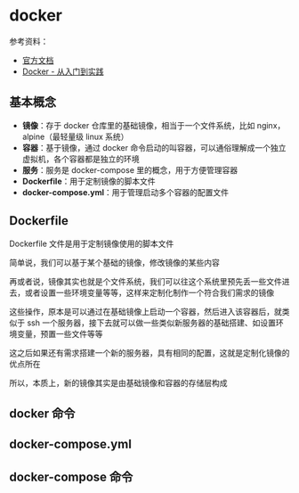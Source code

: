 # docker

参考资料：

- [官方文档](https://docs.docker.com/compose/reference/overview/)
- [Docker - 从入门到实践](https://yeasy.gitbooks.io/docker_practice/content/)

## 基本概念  

- **镜像**：存于 docker 仓库里的基础镜像，相当于一个文件系统，比如 nginx，alpine（最轻量级 linux 系统）  
- **容器**：基于镜像，通过 docker 命令启动的叫容器，可以通俗理解成一个独立虚拟机，各个容器都是独立的环境  
- **服务**：服务是 docker-compose 里的概念，用于方便管理容器  
- **Dockerfile**：用于定制镜像的脚本文件  
- **docker-compose.yml**：用于管理启动多个容器的配置文件

## Dockerfile

Dockerfile 文件是用于定制镜像使用的脚本文件  

简单说，我们可以基于某个基础的镜像，修改镜像的某些内容  

再或者说，镜像其实也就是个文件系统，我们可以往这个系统里预先丢一些文件进去，或者设置一些环境变量等等，这样来定制化制作一个符合我们需求的镜像  

这些操作，原本是可以通过在基础镜像上启动一个容器，然后进入该容器后，就类似于 ssh 一个服务器，接下去就可以做一些类似新服务器的基础搭建、如设置环境变量，预置一些文件等等  

这之后如果还有需求搭建一个新的服务器，具有相同的配置，这就是定制化镜像的优点所在

所以，本质上，新的镜像其实是由基础镜像和容器的存储层构成  

## docker 命令


## docker-compose.yml

## docker-compose 命令